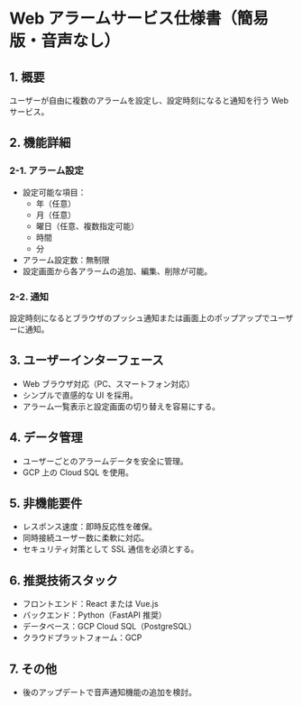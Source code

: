 # Web アラームサービス仕様書（簡易版・音声なし）

## 1. 概要

ユーザーが自由に複数のアラームを設定し、設定時刻になると通知を行う Web サービス。

## 2. 機能詳細

### 2-1. アラーム設定

- 設定可能な項目：
  - 年（任意）
  - 月（任意）
  - 曜日（任意、複数指定可能）
  - 時間
  - 分
- アラーム設定数：無制限
- 設定画面から各アラームの追加、編集、削除が可能。

### 2-2. 通知

設定時刻になるとブラウザのプッシュ通知または画面上のポップアップでユーザーに通知。

## 3. ユーザーインターフェース

- Web ブラウザ対応（PC、スマートフォン対応）
- シンプルで直感的な UI を採用。
- アラーム一覧表示と設定画面の切り替えを容易にする。

## 4. データ管理

- ユーザーごとのアラームデータを安全に管理。
- GCP 上の Cloud SQL を使用。

## 5. 非機能要件

- レスポンス速度：即時反応性を確保。
- 同時接続ユーザー数に柔軟に対応。
- セキュリティ対策として SSL 通信を必須とする。

## 6. 推奨技術スタック

- フロントエンド：React または Vue.js
- バックエンド：Python（FastAPI 推奨）
- データベース：GCP Cloud SQL（PostgreSQL）
- クラウドプラットフォーム：GCP

## 7. その他

- 後のアップデートで音声通知機能の追加を検討。
